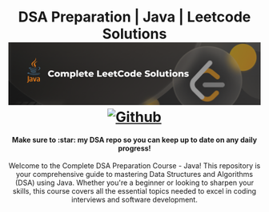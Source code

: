 <h1 align="center">
    DSA Preparation | Java | Leetcode Solutions
   <br>
   <a name="logo">
        <img src="https://github.com/Developer-RONNIE/complete-leetcode-solutions/blob/main/assets/Leetcode%20Banner%20.png" alt="Complete DSA Preparation" width="750">
    </a>
    <a href="https://github.com/Developer-RONNIE/DSA-Bootcamp-Java" alt="Github" title="github">
        <img src="https://img.shields.io/badge/DSA--Guide--Java-blue?style=for-the-badge&logo=github&logoColor=white" alt="Github"/>
    </a>
  
</h1>

<h4 align="center">Make sure to :star: my DSA repo so you can keep up to date on any daily progress!</h4>

<p align="center">
    Welcome to the Complete DSA Preparation Course - Java! This repository is your comprehensive guide to mastering Data Structures and Algorithms (DSA) using Java. Whether you're a beginner or looking to sharpen your skills, this course covers all the essential topics needed to excel in coding interviews and software development.
</p>
